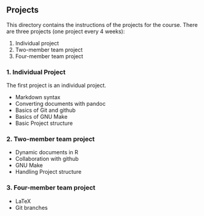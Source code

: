 ## Projects

This directory contains the instructions of the projects for the course.
There are three projects (one project every 4 weeks):

1. Individual project
2. Two-member team project
3. Four-member team project


### 1. Individual Project

The first project is an individual project.

- Markdown syntax
- Converting documents with pandoc
- Basics of Git and github
- Basics of GNU Make
- Basic Project structure


### 2. Two-member team project

- Dynamic documents in R
- Collaboration with github
- GNU Make
- Handling Project structure


### 3. Four-member team project

- LaTeX
- Git branches

